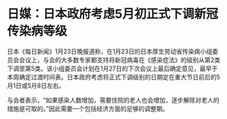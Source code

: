 # 日媒：日本政府考虑5月初正式下调新冠传染病等级

日本《每日新闻》1月23日晚报道称，在1月23日的日本厚生劳动省传染病小组委员会会议上，与会的大多数专家都支持将新冠病毒在《感染症法》的级别从第2类下调至第5类。该小组委员会计划在1月27日的下次会议上最后确定意见，最早于本周确定过渡时间表。日本政府考虑将正式下调级别的日期定在重大节日前后的5月1日或5月8日左右。

与会者表示，“如果感染人数增加，需要住院的老人也会增加，逐步解除对老人的措施是可取的。”因此需要一个包括经济方面的足够的调整期。

